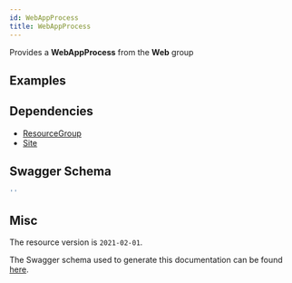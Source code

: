 ```yaml
---
id: WebAppProcess
title: WebAppProcess
---
```

Provides a **WebAppProcess** from the **Web** group
## Examples
## Dependencies
- [ResourceGroup](../Resources/ResourceGroup.md)
- [Site](../Web/Site.md)
## Swagger Schema
```js
''
```
## Misc
The resource version is `2021-02-01`.

The Swagger schema used to generate this documentation can be found [here](https://github.com/Azure/azure-rest-api-specs/tree/main/specification/web/resource-manager/Microsoft.Web/stable/2021-02-01/WebApps.json).
